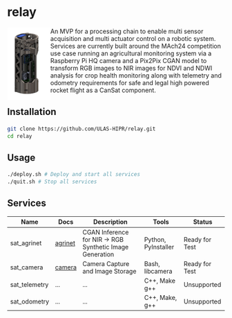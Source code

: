 # relay

<div>
    <div style="float:left;">
        <img src="cansat.png" width="100" style="text-wrap: none;" alt="CanSat Render"/>
    </div>
    An MVP for a processing chain to enable multi sensor acquisition and multi actuator control on a robotic system. Services are currently built around the MAch24 competition use case running an agricultural monitoring system via a Raspberry Pi HQ camera and a Pix2Pix CGAN model to transform RGB images to NIR images for NDVI and NDWI analysis for crop health monitoring along with telemetry and odometry requirements for safe and legal high powered rocket flight as a CanSat component.
</div>


## Installation

```bash
git clone https://github.com/ULAS-HIPR/relay.git 
cd relay
```

## Usage

```bash
./deploy.sh # Deploy and start all services
./quit.sh # Stop all services
```

## Services

| Name | Docs | Description | Tools | Status |
|------|---------|-------------|--------|--------|
| sat_agrinet | [agrinet](agrinet/README.md) | CGAN Inference for NIR -> RGB Synthetic Image Generation | Python, PyInstaller | Ready for Test |
| sat_camera | [camera](camera/README.md) | Camera Capture and Image Storage | Bash, libcamera | Ready for Test |
| sat_telemetry | ... | ... | C++, Make g++ | Unsupported |
| sat_odometry | ... | ... | C++, Make, g++ | Unsupported |